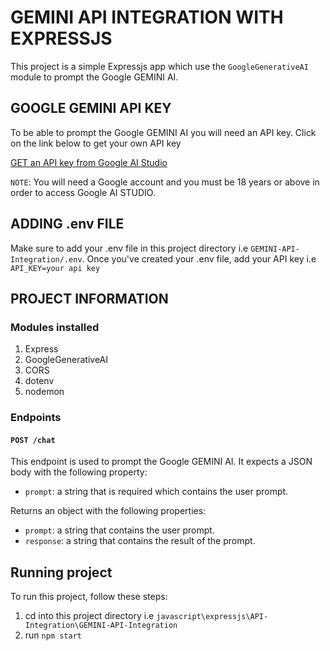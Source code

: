 # GEMINI API INTEGRATION WITH EXPRESSJS

This project is a simple Expressjs app which use the `GoogleGenerativeAI` module to prompt the Google GEMINI AI.

## GOOGLE GEMINI API KEY

To be able to prompt the Google GEMINI AI you will need an API key.
Click on the link below to get your own API key

[GET an API key from Google AI Studio](https://aistudio.google.com/app/apikey)

`NOTE`: You will need a Google account and you must be 18 years or above in order to access Google AI STUDIO.

## ADDING .env FILE

Make sure to add your .env file in this project directory
i.e `GEMINI-API-Integration/.env`.
Once you've created your .env file, add your API key
i.e `API_KEY=your api key`

## PROJECT INFORMATION

### Modules installed

1. Express
2. GoogleGenerativeAI
3. CORS
4. dotenv
5. nodemon

### Endpoints

#### `POST /chat`

This endpoint is used to prompt the Google GEMINI AI. It expects a JSON body with the following property:

- `prompt`: a string that is required which contains the user prompt.

Returns an object with the following properties:

- `prompt`: a string that contains the user prompt.
- `response`: a string that contains the result of the prompt.

## Running project

To run this project, follow these steps:

1. cd into this project directory i.e `javascript\expressjs\API-Integration\GEMINI-API-Integration`
2. run `npm start`
